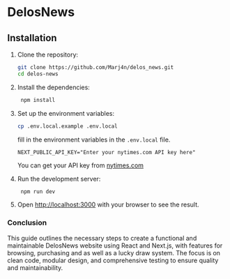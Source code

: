 # DelosNews

## Installation

1. Clone the repository:
   ```bash
   git clone https://github.com/Marj4n/delos_news.git
   cd delos-news
   ```
2. Install the dependencies:
   ```bash
    npm install
   ```
3. Set up the environment variables:

   ```bash
   cp .env.local.example .env.local
   ```

   fill in the environment variables in the `.env.local` file.

   ```shell
   NEXT_PUBLIC_API_KEY="Enter your nytimes.com API key here"
   ```

   You can get your API key from [nytimes.com](https://developer.nytimes.com/)

4. Run the development server:

   ```bash
    npm run dev
   ```

5. Open [http://localhost:3000](http://localhost:3000) with your browser to see the result.

### Conclusion

This guide outlines the necessary steps to create a functional and maintainable DelosNews website using React and Next.js, with features for browsing, purchasing and as well as a lucky draw system. The focus is on clean code, modular design, and comprehensive testing to ensure quality and maintainability.
